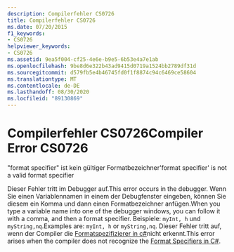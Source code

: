 ```yaml
---
description: Compilerfehler CS0726
title: Compilerfehler CS0726
ms.date: 07/20/2015
f1_keywords:
- CS0726
helpviewer_keywords:
- CS0726
ms.assetid: 9ea5f004-cf25-4e6e-b9e5-6b53e4a7e1ab
ms.openlocfilehash: 9be8d6e322b43ad9415d0719a1524bb2789df31d
ms.sourcegitcommit: d579fb5e4b46745fd0f1f8874c94c6469ce58604
ms.translationtype: MT
ms.contentlocale: de-DE
ms.lasthandoff: 08/30/2020
ms.locfileid: "89130869"
---
```

# <a name="compiler-error-cs0726"></a><span data-ttu-id="495ae-103">Compilerfehler CS0726</span><span class="sxs-lookup"><span data-stu-id="495ae-103">Compiler Error CS0726</span></span>
<span data-ttu-id="495ae-104">"format specifier" ist kein gültiger Formatbezeichner</span><span class="sxs-lookup"><span data-stu-id="495ae-104">'format specifier' is not a valid format specifier</span></span>  
  
 <span data-ttu-id="495ae-105">Dieser Fehler tritt im Debugger auf.</span><span class="sxs-lookup"><span data-stu-id="495ae-105">This error occurs in the debugger.</span></span> <span data-ttu-id="495ae-106">Wenn Sie einen Variablennamen in einem der Debugfenster eingeben, können Sie diesem ein Komma und dann einen Formatbezeichner anfügen.</span><span class="sxs-lookup"><span data-stu-id="495ae-106">When you type a variable name into one of the debugger windows, you can follow it with a comma, and then a format specifier.</span></span> <span data-ttu-id="495ae-107">Beispiele: `myInt, h` und `myString,nq`.</span><span class="sxs-lookup"><span data-stu-id="495ae-107">Examples are: `myInt, h` or `myString,nq`.</span></span> <span data-ttu-id="495ae-108">Dieser Fehler tritt auf, wenn der Compiler die [Formatspezifizierer in c#](/visualstudio/debugger/format-specifiers-in-csharp)nicht erkennt.</span><span class="sxs-lookup"><span data-stu-id="495ae-108">This error arises when the compiler does not recognize the [Format Specifiers in C#](/visualstudio/debugger/format-specifiers-in-csharp).</span></span>
